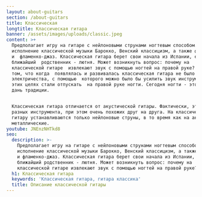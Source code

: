 ```yaml
---
layout: about-guitars
section: /about-guitars
title: Классическая
longtitle: Классическая гитара
banner: /assets/images/uploads/classic.jpeg
content: >+
  Предполагает игру на гитаре с нейлоновыми струнами ногтевым способом. Это 
  исполнение классической музыки Барокко, Венский классицизм, а также фламенко
  и  фламенко-джаз. Классическая гитара берет свои начала из Испании, её
  ближайший  родственник - лютня. Может возникнуть вопрос: почему на
  классической гитаре  извлекают звук с помощью ногтей на правой руке? Дело в
  том, что когда  появлялась и развивалась классическая гитара не было
  электричества, с помощью  которого можно было бы усилить звук инструмента, в
  этих целях стали отпускать  на правой руке ногти. Сегодня ногти - это некая
  дань традиции.


  Классическая гитара отличается от акустической гитары. Фактически, это два 
  разных инструмента, при этом очень похожих друг на друга. На классическую 
  гитару устанавливаются только нейлоновые струны, в то время как на акустику - 
  металлические.
youtube: JNEnzNHTkd8
seo:
  description: >-
    Предполагает игру на гитаре с нейлоновыми струнами ногтевым способом. Это
    исполнение классической музыки Барокко, Венский классицизм, а также фламенко
    и фламенко-джаз. Классическая гитара берет свои начала из Испании, её
    ближайший родственник - лютня. Может возникнуть вопрос: почему на
    классической гитаре извлекают звук с помощью ногтей на правой руке?
  h1: Классическая гитара
  keywords: 'Классическая гитара, гитара классика'
  title: Описание классической гитары
---
```









